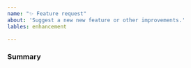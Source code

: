 ```yaml
---
name: "✨ Feature request"
about: 'Suggest a new new feature or other improvements.'
lables: enhancement

---
```


### Summary

<!--
Describe in detail what you propose, show (preferable) code examples and also signal if you're willing to work on it!
-->
